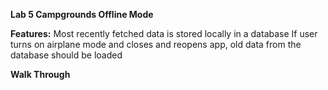 **Lab 5 Campgrounds Offline Mode**

**Features:**
Most recently fetched data is stored locally in a database
If user turns on airplane mode and closes and reopens app, old data from the database should be loaded

**Walk Through**

